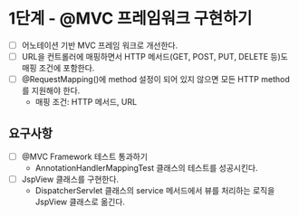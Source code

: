 # 1단계 - @MVC 프레임워크 구현하기
- [ ] 어노테이션 기반 MVC 프레임 워크로 개선한다.
- [ ] URL을 컨트롤러에 매핑하면서 HTTP 메서드(GET, POST, PUT, DELETE 등)도 매핑 조건에 포함한다.
- [ ] @RequestMapping()에 method 설정이 되어 있지 않으면 모든 HTTP method를 지원해야 한다.
  - 매핑 조건: HTTP 메서드, URL
## 요구사항
- [ ] @MVC Framework 테스트 통과하기
  -  AnnotationHandlerMappingTest 클래스의 테스트를 성공시킨다.
- [ ] JspView 클래스를 구현한다.
  - DispatcherServlet 클래스의 service 메서드에서 뷰를 처리하는 로직을 JspView 클래스로 옮긴다.
